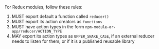 For Redux modules, follow these rules:

1.  MUST export default a function called `reducer()`
2.  MUST export its action creators as `functions`
3.  MUST have action types in the form `npm-module-or-app/reducer/ACTION_TYPE`
4.  MAY export its action types as `UPPER_SNAKE_CASE`, if an external reducer needs to listen for them, or if it is a published reusable library
